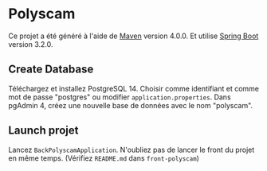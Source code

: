 # Polyscam

Ce projet a été généré à l'aide de [Maven](https://github.com/apache/maven) version 4.0.0.
Et utilise [Spring Boot](https://github.com/spring-projects/spring-boot/tree/3.2.x) version 3.2.0.

## Create Database

Téléchargez et installez PostgreSQL 14. Choisir comme identifiant et comme mot de passe "postgres" ou modifier `application.properties`. Dans pgAdmin 4, créez une nouvelle base de données avec le nom "polyscam".

## Launch projet 

Lancez `BackPolyscamApplication`. N'oubliez pas de lancer le front du projet en même temps. (Vérifiez `README.md` dans `front-polyscam`)
